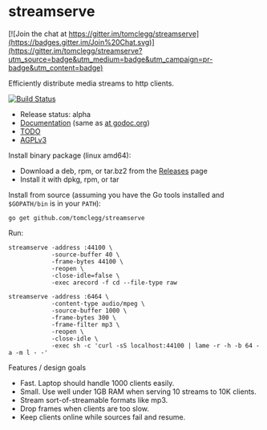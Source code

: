 # streamserve

[![Join the chat at https://gitter.im/tomclegg/streamserve](https://badges.gitter.im/Join%20Chat.svg)](https://gitter.im/tomclegg/streamserve?utm_source=badge&utm_medium=badge&utm_campaign=pr-badge&utm_content=badge)

Efficiently distribute media streams to http clients.

[![Build Status](https://drone.io/github.com/tomclegg/streamserve/status.png)](https://drone.io/github.com/tomclegg/streamserve/latest)

* Release status: alpha
* [Documentation](doc.md) (same as [at godoc.org](https://godoc.org/github.com/tomclegg/streamserve))
* [TODO](TODO.md)
* [AGPLv3](LICENSE)

Install binary package (linux amd64):
* Download a deb, rpm, or tar.bz2 from the [Releases](https://github.com/tomclegg/streamserve/releases) page
* Install it with dpkg, rpm, or tar

Install from source (assuming you have the Go tools installed and
`$GOPATH/bin` is in your `PATH`):

```
go get github.com/tomclegg/streamserve
```

Run:

```
streamserve -address :44100 \
            -source-buffer 40 \
            -frame-bytes 44100 \
            -reopen \
            -close-idle=false \
            -exec arecord -f cd --file-type raw

streamserve -address :6464 \
            -content-type audio/mpeg \
            -source-buffer 1000 \
            -frame-bytes 300 \
            -frame-filter mp3 \
            -reopen \
            -close-idle \
            -exec sh -c 'curl -sS localhost:44100 | lame -r -h -b 64 -a -m l - -'
```

Features / design goals

* Fast. Laptop should handle 1000 clients easily.
* Small. Use well under 1GB RAM when serving 10 streams to 10K clients.
* Stream sort-of-streamable formats like mp3.
* Drop frames when clients are too slow.
* Keep clients online while sources fail and resume.
